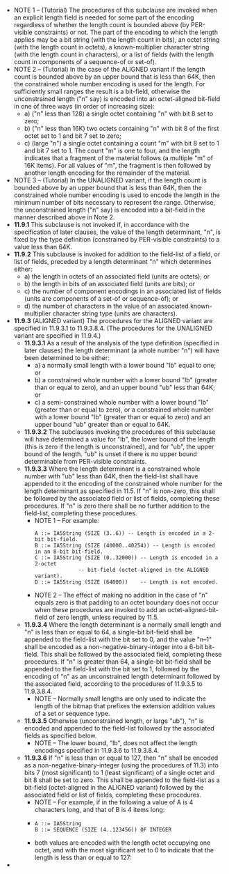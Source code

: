 - NOTE 1 – (Tutorial) The procedures of this subclause are invoked when an explicit length field is needed for some part of the encoding regardless of whether the length count is bounded above (by PER-visible constraints) or not. The part of the encoding to which the length applies may be a bit string (with the length count in bits), an octet string (with the length count in octets), a known-multiplier character string (with the length count in characters), or a list of fields (with the length count in components of a sequence-of or set-of).
- NOTE 2 – (Tutorial) In the case of the ALIGNED variant if the length count is bounded above by an upper bound that is less than 64K, then the constrained whole number encoding is used for the length. For sufficiently small ranges the result is a bit-field, otherwise the unconstrained length ("n" say) is encoded into an octet-aligned bit-field in one of three ways (in order of increasing size):
	- a) ("n" less than 128) a single octet containing "n" with bit 8 set to zero;
	- b) ("n" less than 16K) two octets containing "n" with bit 8 of the first octet set to 1 and bit 7 set to zero;
	- c) (large "n") a single octet containing a count "m" with bit 8 set to 1 and bit 7 set to 1. The count "m" is one to four, and the length indicates that a fragment of the material follows (a multiple "m" of 16K items). For all values of "m", the fragment is then followed by another length encoding for the remainder of the material.
- NOTE 3 – (Tutorial) In the UNALIGNED variant, if the length count is bounded above by an upper bound that is less than 64K, then the constrained whole number encoding is used to encode the length in the minimum number of bits necessary to represent the range. Otherwise, the unconstrained length ("n" say) is encoded into a bit-field in the manner described above in Note 2.
- **11.9.1** This subclause is not invoked if, in accordance with the specification of later clauses, the value of the length determinant, "n", is fixed by the type definition (constrained by PER-visible constraints) to a value less than 64K.
- **11.9.2** This subclause is invoked for addition to the field-list of a field, or list of fields, preceded by a length determinant "n" which determines either:
	- a) the length in octets of an associated field (units are octets); or
	- b) the length in bits of an associated field (units are bits); or
	- c) the number of component encodings in an associated list of fields (units are components of a set-of or sequence-of); or
	- d) the number of characters in the value of an associated known-multiplier character string type (units are characters).
- **11.9.3** (ALIGNED variant) The procedures for the ALIGNED variant are specified in 11.9.3.1 to 11.9.3.8.4. (The procedures for the UNALIGNED variant are specified in 11.9.4.)
	- **11.9.3.1** As a result of the analysis of the type definition (specified in later clauses) the length determinant (a whole number "n") will have been determined to be either:
		- a) a normally small length with a lower bound "lb" equal to one; or
		- b) a constrained whole number with a lower bound "lb" (greater than or equal to zero), and an upper bound "ub" less than 64K; or
		- c) a semi-constrained whole number with a lower bound "lb" (greater than or equal to zero), or a constrained whole number with a lower bound "lb" (greater than or equal to zero) and an upper bound "ub" greater than or equal to 64K.
	- **11.9.3.2** The subclauses invoking the procedures of this subclause will have determined a value for "lb", the lower bound of the length (this is zero if the length is unconstrained), and for "ub", the upper bound of the length. "ub" is unset if there is no upper bound determinable from PER-visible constraints.
	- **11.9.3.3** Where the length determinant is a constrained whole number with "ub" less than 64K, then the field-list shall have appended to it the encoding of the constrained whole number for the length determinant as specified in 11.5. If "n" is non-zero, this shall be followed by the associated field or list of fields, completing these procedures. If "n" is zero there shall be no further addition to the field-list, completing these procedures.
		- NOTE 1 – For example:
		  ```
		  A ::= IA5String (SIZE (3..6))	-- Length is encoded in a 2-bit bit-field.
		  B ::= IA5String (SIZE (40000..40254))	-- Length is encoded in an 8-bit bit-field.
		  C ::= IA5String (SIZE (0..32000))	-- Length is encoded in a 2-octet 
		  				-- bit-field (octet-aligned in the ALIGNED variant).
		  D ::= IA5String (SIZE (64000))	-- Length is not encoded.
		  ```
		- NOTE 2 – The effect of making no addition in the case of "n" equals zero is that padding to an octet boundary does not occur when these procedures are invoked to add an octet-aligned-bit-field of zero length, unless required by 11.5.
	- **11.9.3.4** Where the length determinant is a normally small length and "n" is less than or equal to 64, a single-bit bit-field shall be appended to the field-list with the bit set to 0, and the value "n–1" shall be encoded as a non-negative-binary-integer into a 6-bit bit-field. This shall be followed by the associated field, completing these procedures. If "n" is greater than 64, a single-bit bit-field shall be appended to the field-list with the bit set to 1, followed by the encoding of "n" as an unconstrained length determinant followed by the associated field, according to the procedures of 11.9.3.5 to 11.9.3.8.4.
		- NOTE – Normally small lengths are only used to indicate the length of the bitmap that prefixes the extension addition values of a set or sequence type.
	- **11.9.3.5** Otherwise (unconstrained length, or large "ub"), "n" is encoded and appended to the field-list followed by the associated fields as specified below.
		- NOTE – The lower bound, "lb", does not affect the length encodings specified in 11.9.3.6 to 11.9.3.8.4.
	- **11.9.3.6** If "n" is less than or equal to 127, then "n" shall be encoded as a non-negative-binary-integer (using the procedures of 11.3) into bits 7 (most significant) to 1 (least significant) of a single octet and bit 8 shall be set to zero. This shall be appended to the field-list as a bit-field (octet-aligned in the ALIGNED variant) followed by the associated field or list of fields, completing these procedures.
		- NOTE – For example, if in the following a value of A is 4 characters long, and that of B is 4 items long:
		- ```
		  A ::= IA5String
		  B ::= SEQUENCE (SIZE (4..123456)) OF INTEGER
		  ```
		- both values are encoded with the length octet occupying one octet, and with the most significant set to 0 to indicate that the length is less than or equal to 127:
-